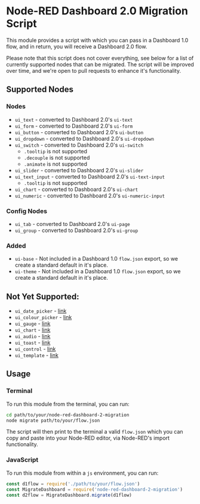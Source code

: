 # Node-RED Dashboard 2.0 Migration Script

This module provides a script with which you can pass in a Dashboard 1.0 flow, and in return, you will receive a Dashboard 2.0 flow.

Please note that this script does not cover everything, see below for a list of currently supported nodes that can be migrated. The script will be improved over time, and we're open to pull requests to enhance it's functionality.

## Supported Nodes

### Nodes

- `ui_text` - converted to Dashboard 2.0's `ui-text`
- `ui_form` - converted to Dashboard 2.0's `ui-form`
- `ui_button` - converted to Dashboard 2.0's `ui-button`
- `ui_dropdown` - converted to Dashboard 2.0's `ui-dropdown`
- `ui_switch` - converted to Dashboard 2.0's `ui-switch`
    - `.tooltip` is not supported
    - `.decouple` is not supported
    - `.animate` is not supported
- `ui_slider` - converted to Dashboard 2.0's `ui-slider`
- `ui_text_input` - converted to Dashboard 2.0's `ui-text-input`
    - `.tooltip` is not supported
- `ui_chart` - converted to Dashboard 2.0's `ui-chart`
- `ui_numeric` - converted to Dashboard 2.0's `ui-numeric-input`

    
### Config Nodes

- `ui_tab` - converted to Dashboard 2.0's `ui-page`
- `ui_group` - converted to Dashboard 2.0's `ui-group`

### Added

- `ui-base` - Not included in a Dashboard 1.0 `flow.json` export, so we create a standard default in it's place.
- `ui-theme` - Not included in a Dashboard 1.0 `flow.json` export, so we create a standard default in it's place.

## Not Yet Supported:

- `ui_date_picker` - [link](https://github.com/FlowFuse/node-red-dashboard-2-migration/issues/22)
- `ui_colour_picker` - [link](https://github.com/FlowFuse/node-red-dashboard-2-migration/issues/23)
- `ui_gauge` - [link](https://github.com/FlowFuse/node-red-dashboard-2-migration/issues/26)
- `ui_chart` - [link](https://github.com/FlowFuse/node-red-dashboard-2-migration/issues/27)
- `ui_audio` - [link](https://github.com/FlowFuse/node-red-dashboard-2-migration/issues/28)
- `ui_toast` - [link](https://github.com/FlowFuse/node-red-dashboard-2-migration/issues/29)
- `ui_control` - [link](https://github.com/FlowFuse/node-red-dashboard-2-migration/issues/30)
- `ui_template` - [link](https://github.com/FlowFuse/node-red-dashboard-2-migration/issues/31)

## Usage

### Terminal

To run this module from the terminal, you can run:

```bash
cd path/to/your/node-red-dashboard-2-migration
node migrate path/to/your/flow.json
```

The script will then print to the terminal a valid `flow.json` which you can copy and paste into your Node-RED editor, via Node-RED's import functionality.

### JavaScript

To run this module from within a `js` environment, you can run:

```js
const d1flow = require('./path/to/your/flow.json')
const MigrateDashboard = require('node-red-dashboard-2-migration')
const d2flow = MigrateDashboard.migrate(d1flow)
```